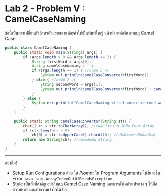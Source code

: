 # Lab 2 - Problem V : CamelCaseNaming

ข้อนี้เป็นการเปลี่ยนตัวอักษรตัวแรกของแต่ละคำให้เป็นพิมพ์ใหญ่ แล้วนำมาต่อกันตามกฎ Camel Case

```java
public class CamelCaseNaming {
    public static void main(String[] args) {
        if (args.length > 0 && args.length <= 2) {
            String firstWord = args[0];
            String camelCaseNaming = "";
            if (args.length == 1) { //กรณีมี 1 คำ
                System.out.println(camelCaseConvertor(firstWord));
            } else { //กรณีมี 2 คำ
                String secondWord = args[1];
                System.out.println(camelCaseConvertor(firstWord) + camelCaseConvertor(secondWord));
            }
        } else {
            System.err.println("CamelCaseNaming <first word> <second word> ...");
        }
    }

    public static String camelCaseConvertor(String str) {
        char[] ch = str.toCharArray(); //แปลง String ให้เป็น Char Array
        if (str.length() > 0)
            ch[0] = str.toUpperCase().charAt(0); //ปรับให้ตัวแรกเป็นพิมพ์ใหญ่
        return new String(ch); //ส่งค่ากลับเป็น String
    }
}
```
---
อย่าลืม!
- Setup Run Configurations ด้วย ใส่ $Prompt$ ใน Program Arguments ไม่งั้นจะขึ้น Error `java.lang.ArrayIndexOutOfBoundsException`
- Style เป็นสิ่งที่สำคัญ อย่าลืมกฎ Camel Case Naming และการตั้งชื่อตัวแปรต่าง ๆ ให้สื่อความหมายและทำความเข้าใจได้ง่าย